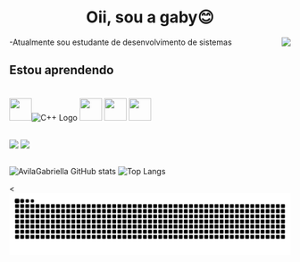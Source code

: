 ### 

<div>
  <h1 align="center"> Oii, sou a gaby😊</i></a> </h1>
  <img height="150" align="right" src="https://images-wixmp-ed30a86b8c4ca887773594c2.wixmp.com/f/ebaee87e-d9a0-475a-a6b2-2a5c05a12772/dc7w8ha-a9e1af3e-e205-4862-937a-d7a481cbd0b2.gif?token=eyJ0eXAiOiJKV1QiLCJhbGciOiJIUzI1NiJ9.eyJzdWIiOiJ1cm46YXBwOjdlMGQxODg5ODIyNjQzNzNhNWYwZDQxNWVhMGQyNmUwIiwiaXNzIjoidXJuOmFwcDo3ZTBkMTg4OTgyMjY0MzczYTVmMGQ0MTVlYTBkMjZlMCIsIm9iaiI6W1t7InBhdGgiOiJcL2ZcL2ViYWVlODdlLWQ5YTAtNDc1YS1hNmIyLTJhNWMwNWExMjc3MlwvZGM3dzhoYS1hOWUxYWYzZS1lMjA1LTQ4NjItOTM3YS1kN2E0ODFjYmQwYjIuZ2lmIn1dXSwiYXVkIjpbInVybjpzZXJ2aWNlOmZpbGUuZG93bmxvYWQiXX0.Qi7E_vdDgdNQxZb7HYvh3R-W8zZq0wzzuLOXaxRKF7w"</h1>
  
</div>

</div>
-Atualmente sou estudante de desenvolvimento de sistemas

##
## Estou aprendendo
<img src="https://www.techbaz.org/Course/img/c-logo.png" width="40px" height="40px"><img src="https://raw.githubusercontent.com/isocpp/logos/master/cpp_logo.png" alt="C++ Logo" width="40" height="40" />
<img width="40" height="40" vspace="20" src="https://cdn.worldvectorlogo.com/logos/css-3.svg">
<img src="https://lh5.googleusercontent.com/-uREiNwXRv0g/UGVmpw4wkOI/AAAAAAAAFhA/opLIzoWqv7U/s288/HTML5_SF.png" width="40px" height="40px">
<img src="https://cdn4.iconfinder.com/data/icons/iconsimple-logotypes/512/github-512.png" height="40px" width="40px"><br/>



<div>
  <a href="https://github.com/avilagabriella" target="_blank"><img src="https://img.shields.io/badge/GitHub-100000?style=for-the-badge&logo=github&logoColor=white" target="_blank"></a>
   <a href = "mailto:avilagabriella84@gmail.com"><img src="https://img.shields.io/badge/-Gmail-%23333?style=for-the-badge&logo=gmail&logoColor=white" target="_blank"></a>
    
  
</div>

##

![AvilaGabriella GitHub stats](https://github-readme-stats.vercel.app/api?username=avilagabriella&show_icons=true&theme=onedark)
![Top Langs](https://github-readme-stats.vercel.app/api/top-langs/?username=avilagabriella&layout=compact)





  <<img align="center" alt="snake eating my contributions" src="https://raw.githubusercontent.com/avilagabriella/avilagabriella/output/github-contribution-grid-snake-dark.svg">

